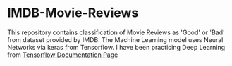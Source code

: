 # IMDB-Movie-Reviews
This repository contains classification of Movie Reviews as 'Good' or 'Bad' from dataset provided by IMDB. 
The Machine Learning model uses Neural Networks via keras from Tensorflow.
I have been practicing Deep Learning from [Tensorflow Documentation Page](https://www.tensorflow.org/tutorials/keras/basic_text_classification)

